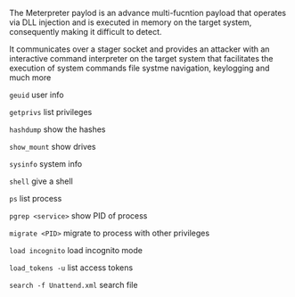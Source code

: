 The Meterpreter paylod is an advance multi-fucntion payload that operates via DLL injection and is executed in memory on the target system, consequently making it difficult to detect.

It communicates over a stager socket and provides an attacker with an interactive command interpreter on the target system that facilitates the execution of system commands file systme navigation, keylogging and much more

`geuid` user info

`getprivs` list privileges

`hashdump` show the hashes

`show_mount` show drives 

`sysinfo` system info

`shell` give a shell 

`ps` list process

`pgrep <service>` show PID of process

`migrate <PID>` migrate to process with other privileges

`load incognito` load incognito mode

`load_tokens -u` list access tokens

`search -f Unattend.xml` search file